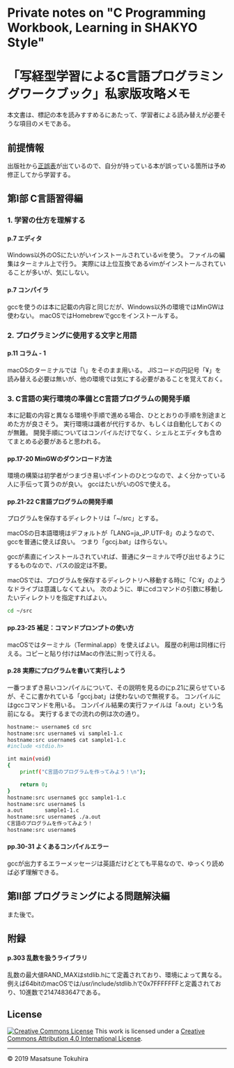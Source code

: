 # Private notes on "C Programming Workbook, Learning in SHAKYO Style"
# 「写経型学習によるC言語プログラミングワークブック」私家版攻略メモ

本文書は、標記の本を読みすすめるにあたって、学習者による読み替えが必要そうな項目のメモである。

## 前提情報

出版社から[正誤表](https://www.kyoritsu-pub.co.jp/app/file/goods_contents/276.pdf)が出ているので、自分が持っている本が誤っている箇所は予め修正してから学習する。

## 第I部 C言語習得編

### 1. 学習の仕方を理解する

#### p.7 エディタ

Windows以外のOSにたいがいインストールされているviを使う。
ファイルの編集はターミナル上で行う。
実際には上位互換であるvimがインストールされていることが多いが、気にしない。

#### p.7 コンパイラ

gccを使うのは本に記載の内容と同じだが、Windows以外の環境ではMinGWは使わない。
macOSではHomebrewでgccをインストールする。

### 2. プログラミングに使用する文字と用語

#### p.11 コラム - 1

macOSのターミナルでは「\」をそのまま用いる。
JISコードの円記号「¥」を読み替える必要は無いが、他の環境では気にする必要があることを覚えておく。

### 3. C言語の実行環境の準備とC言語プログラムの開発手順

本に記載の内容と異なる環境や手順で進める場合、ひととおりの手順を別途まとめた方が良さそう。
実行環境は識者が代行するか、もしくは自動化しておくのが無難。
開発手順についてはコンパイルだけでなく、シェルとエディタも含めてまとめる必要があると思われる。

#### pp.17-20 MinGWのダウンロード方法

環境の構築は初学者がつまづき易いポイントのひとつなので、よく分かっている人に手伝って貰うのが良い。
gccはたいがいのOSで使える。

#### pp.21-22 C言語プログラムの開発手順

プログラムを保存するディレクトリは「~/src」とする。

macOSの日本語環境はデフォルトが「LANG=ja_JP.UTF-8」のようなので、gccを普通に使えば良い。
つまり「gccj.bat」は作らない。

gccが素直にインストールされていれば、普通にターミナルで呼び出せるようにするものなので、パスの設定は不要。

macOSでは、プログラムを保存するディレクトリへ移動する時に「C:¥」のようなドライブは意識しなくてよい。
次のように、単にcdコマンドの引数に移動したいディレクトリを指定すればよい。
```bash
cd ~/src
```

#### pp.23-25 補足：コマンドプロンプトの使い方

macOSではターミナル（Terminal.app）を使えばよい。
履歴の利用は同様に行える。コピーと貼り付けはMacの作法に則って行える。

#### p.28 実際にプログラムを書いて実行しよう

一番つまずき易いコンパイルについて、その説明を見るのにp.21に戻らせているが、そこに書かれている「gccj.bat」は使わないので無視する。
コンパイルにはgccコマンドを用いる。
コンパイル結果の実行ファイルは「a.out」という名前になる。
実行するまでの流れの例は次の通り。
```bash
hostname:~ username$ cd src
hostname:src username$ vi sample1-1.c 
hostname:src username$ cat sample1-1.c 
#include <stdio.h>

int main(void)
{
    printf("C言語のプログラムを作ってみよう！\n");

    return 0;
}
hostname:src username$ gcc sample1-1.c 
hostname:src username$ ls
a.out		sample1-1.c
hostname:src username$ ./a.out
C言語のプログラムを作ってみよう！
hostname:src username$ 
```

#### pp.30-31 よくあるコンパイルエラー

gccが出力するエラーメッセージは英語だけどとても平易なので、ゆっくり読めば必ず理解できる。

## 第II部 プログラミングによる問題解決編

また後で。

## 附録

#### p.303 乱数を扱うライブラリ

乱数の最大値RAND_MAXはstdlib.hにて定義されており、環境によって異なる。例えば64bitのmacOSでは/usr/include/stdlib.hで0x7FFFFFFFと定義されており、10進数で2147483647である。

## License

[![Creative Commons License](https://i.creativecommons.org/l/by/4.0/80x15.png)](http://creativecommons.org/licenses/by/4.0/)
This work is licensed under a [Creative Commons Attribution 4.0 International License](http://creativecommons.org/licenses/by/4.0/).

---
&#169; 2019 Masatsune Tokuhira
